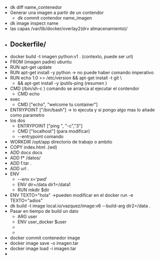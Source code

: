 - dk diff name_contenedor
- Generar una imagen a partir de un contendor
	- dk commit contendor name_imagen
- dk image inspect name
- las capas /var/lib/docker/overlay2(drv almacenamiento)/
- ## Dockerfile/
- docker build -t imagen python:v1 . (contexto, puede ser url)
- FROM (imagen padre) ubuntu
- RUN apt-get update
- RUN apt-get install -y python -> no puede haber comando imperativo
- RUN echo 1.0 >> /etc/version && apt-get install -t git \
	- && apt-get install -y iputils-ping (resumen )
- CMD (/bin/sh-c ) comando se arranca al ejecutar el contendor
	- CMD echo
- exec
	- CMD ["echo", "welcome tu container"]
- ENTRYPOINT ["/bin/bash"] -> lo ejecuta y si pongo algo mas lo añade como parametro
- los dos
	- ENTRYPOINT ["ping ", "-c","3"]
	- CMD ["localhost"] (para modificar)
	- --entrypoint comando
- WORKDIR /opt/app directorio de trabajo o ambito
- COPY index.html .(wd)
- ADD docs docs
- ADD f* /datos/
- ADD f.tar .
- ADD url .
- ENV
	- --env x='pwd'
	- ENV dir=/data dir1=/data1
	- RUN mkdir $dir
- ENV TEXTO="hola" ->pueden modificar en el docker run -e TEXTO="adios"
- dk build -t image local.io/vazquez/image:v6 --build-arg dir2=/data .
- Pasar en tiempo de build un dato
	- ARG user
	- ENV user_docker $user
	-
	-
- docker commit contenedor image
- docker image save -o imagen.tar
- docker image load -i imagen.tar
-